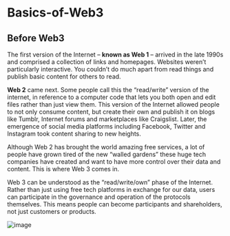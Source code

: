 # Basics-of-Web3

## Before Web3

The first version of the Internet – **known as Web 1** – arrived in the late 1990s and comprised a collection of links and homepages. 
Websites weren’t particularly interactive. You couldn’t do much apart from read things and publish basic content for others to read.


**Web 2** came next. Some people call this the “read/write” version of the internet, in reference to a computer code that lets you both open and edit files rather than just view them. 
This version of the Internet allowed people to not only consume content, but create their own and publish it on blogs like Tumblr, Internet forums and marketplaces like Craigslist. 
Later, the emergence of social media platforms including Facebook, Twitter and Instagram took content sharing to new heights.


Although Web 2 has brought the world amazing free services, a lot of people have grown tired of the new “walled gardens” these huge tech companies have created and want to have more control over their data and content. This is where Web 3 comes in.

Web 3 can be understood as the “read/write/own” phase of the Internet.
Rather than just using free tech platforms in exchange for our data, users can participate in the governance and operation of the protocols themselves. 
This means people can become participants and shareholders, not just customers or products.


![image](https://user-images.githubusercontent.com/89007620/150650452-6c1398f6-14a1-4d03-b799-c68d165ed6f7.png)
